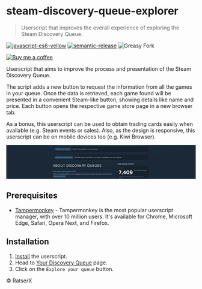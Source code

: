 
# steam-discovery-queue-explorer

> Userscript that improves the overall experience of exploring the Steam Discovery Queue.

[![javascript-es6-yellow](https://img.shields.io/badge/javascript-ES6-yellow)](https://www.javascript.com/)
[![semantic-release](https://img.shields.io/badge/%20%20%F0%9F%93%A6%F0%9F%9A%80-semantic--release-e10079.svg)](https://github.com/semantic-release/semantic-release)
![Greasy Fork](https://img.shields.io/greasyfork/v/99999)

[![Buy me a coffee](https://www.buymeacoffee.com/assets/img/guidelines/download-assets-sm-2.svg)](https://www.buymeacoffee.com/Ratser)

Userscript that aims to improve the process and presentation of the Steam Discovery Queue.

The script adds a new button to request the information from all the games in your queue. Once the data is retrieved, each game found will be presented in a convenient Steam-like button, showing details like name and price. Each button opens the respective game store page in a new browser tab.

As a bonus, this userscript can be used to obtain trading cards easily when available (e.g. Steam events or sales). Also, as the design is responsive, this userscript can be on mobile devices too (e.g. Kiwi Browser).

![Steam Discovery Queue Explorer](https://raw.githubusercontent.com/RatserX/ratserx.github.io/master/public/images/steam-discovery-queue-explorer.gif)

## Prerequisites

*  [Tampermonkey](https://www.tampermonkey.net/) - Tampermonkey is the most popular userscript manager, with over 10 million users. It's available for Chrome, Microsoft Edge, Safari, Opera Next, and Firefox.

## Installation

1. [Install](https://github.com/RatserX/steam-discovery-queue-explorer/raw/main/dist/sdqe.user.js) the userscript.
2. Head to [Your Discovery Queue](https://store.steampowered.com/explore/#) page.
3. Click on the `Explore your queue` button.

© RatserX

<!-- Links: -->

[buymeacoffee-image]: https://www.buymeacoffee.com/assets/img/custom_images/orange_img.png
[buymeacoffee-url]: https://www.buymeacoffee.com/Ratser
